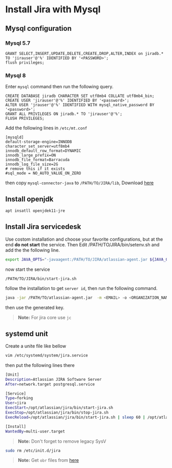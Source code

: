 # Install Jira with Mysql

## Mysql configuration

### Mysql 5.7

```mysql
GRANT SELECT,INSERT,UPDATE,DELETE,CREATE,DROP,ALTER,INDEX on jiradb.* TO 'jirauser'@'%' IDENTIFIED BY '<PASSWORD>';
flush privileges;
```

### Mysql 8

Enter ```mysql``` command then run the following query.

```mysql
CREATE DATABASE jiradb CHARACTER SET utf8mb4 COLLATE utf8mb4_bin;
CREATE USER 'jirauser'@'%' IDENTIFIED BY '<password>'; 
ALTER USER 'jrauser'@'%' IDENTIFIED WITH mysql_native_password BY '<password>';
GRANT ALL PRIVILEGES ON jiradb.* TO 'jirauser'@'%'; 
FLUSH PRIVILEGES;
```

Add the following lines in ```/etc/mt.conf```
```mysql
[mysqld]
default-storage-engine=INNODB
character_set_server=utf8mb4
innodb_default_row_format=DYNAMIC
innodb_large_prefix=ON
innodb_file_format=Barracuda
innodb_log_file_size=2G
# remove this if it exists
#sql_mode = NO_AUTO_VALUE_ON_ZERO
```
then copy ```mysql-connector-java``` to ```/PATH/TO/JIRA/lib```, Download [here](https://dev.mysql.com/downloads/connector/j/8.0.html)

## Install openjdk
```bash
apt insatll openjdek11-jre
```

## Install Jira servicedesk
Use costom installation and choose your favorite configurations, but at the end **do not start** the service. Then Edit /PATH/TO/JIRA/bin/setenv.sh and add the the following line.

```bash
export JAVA_OPTS="-javaagent:/PATH/TO/JIRA/atlassian-agent.jar ${JAVA_OPTS}"
```

now start the service
```bash
/PATH/TO/JIRA/bin/start-jira.sh
```
follow the installation to get ```server id```, then run the following command.
```bash
java -jar /PATH/TO/atlassian-agent.jar  -m <EMAIL> -o <ORGANIZATION_NAME> -p jsd -s <SERVER_ID>
```
then use the generated key.

> **Note:** For jira core use ```jc```


## systemd unit

Create a unite file like bellow

```bash
vim /etc/systemd/system/jira.service
```
then put the following lines there
```bash
[Unit]
Description=Atlassian JIRA Software Server
After=network.target postgresql.service

[Service]
Type=forking
User=jira
ExecStart=/opt/atlassian/jira/bin/start-jira.sh
ExecStop=/opt/atlassian/jira/bin/stop-jira.sh
ExecReload=/opt/atlassian/jira/bin/start-jira.sh | sleep 60 | /opt/atlassian/jira/bin/stop-jira.sh

[Install]
WantedBy=multi-user.target 
```

> **Note:** Don't forget to remove legacy SysV
```bash
sudo rm /etc/init.d/jira
```

> **Note:** Get ```obr``` files from [here](https://marketplace.atlassian.com/apps)

